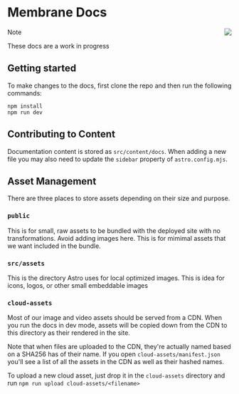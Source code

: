 # Membrane Docs

[<img src="https://astro.badg.es/v2/built-with-starlight/tiny.svg" align="right" />](https://starlight.astro.build)

> [!NOTE]  
> These docs are a work in progress

## Getting started

To make changes to the docs, first clone the repo and then run the following commands:

```
npm install
npm run dev
```

## Contributing to Content

Documentation content is stored as `src/content/docs`. When adding a new file you may also need to update the `sidebar` property of `astro.config.mjs`.

## Asset Management

There are three places to store assets depending on their size and purpose.

### `public`

This is for small, raw assets to be bundled with the deployed site with no transformations. Avoid adding images here. This is for mimimal assets that we want included in the bundle.

### `src/assets`

This is the directory Astro uses for local optimized images. This is idea for icons, logos, or other small embeddable images

### `cloud-assets`

Most of our image and video assets should be served from a CDN. When you run the docs in dev mode, assets will be copied down from the CDN to this directory as their rendered in the site.

Note that when files are uploaded to the CDN, they're actually named based on a SHA256 has of their name. If you open `cloud-assets/manifest.json` you'll see a list of all the assets in the CDN as well as their hashed names.

To upload a new cloud asset, just drop it in the `cloud-assets` directory and run `npm run upload cloud-assets/<filename>`
